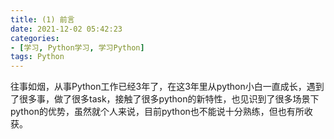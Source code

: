 ```yaml
---
title: (1) 前言
date: 2021-12-02 05:42:23
categories:
- [学习, Python学习, 学习Python]
tags: Python
---
```


往事如烟，从事Python工作已经3年了，在这3年里从python小白一直成长，遇到了很多事，做了很多task，接触了很多python的新特性，也见识到了很多场景下python的优势，虽然就个人来说，目前python也不能说十分熟练，但也有所收获。

